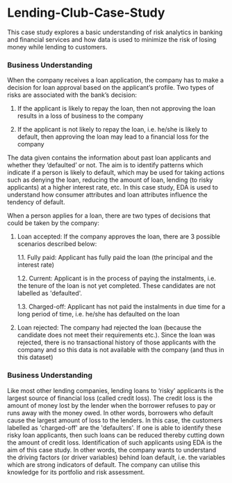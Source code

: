 # Lending-Club-Case-Study
This case study explores a basic understanding of risk analytics in banking and financial services and how data is used to minimize the risk of losing money while lending to customers.


### Business Understanding

When the company receives a loan application, the company has to make a decision for loan approval based on the applicant’s profile. Two types of risks are associated with the bank’s decision:

1. If the applicant is likely to repay the loan, then not approving the loan results in a loss of business to the company

2. If the applicant is not likely to repay the loan, i.e. he/she is likely to default, then approving the loan may lead to a financial loss for the company


The data given contains the information about past loan applicants and whether they ‘defaulted’ or not. 
The aim is to identify patterns which indicate if a person is likely to default, which may be used for taking actions such as denying the loan, reducing the amount of loan, lending (to risky applicants) at a higher interest rate, etc.
In this case study, EDA is used to understand how consumer attributes and loan attributes influence the tendency of default.


When a person applies for a loan, there are two types of decisions that could be taken by the company:

1. Loan accepted: If the company approves the loan, there are 3 possible scenarios described below:

    1.1. Fully paid: Applicant has fully paid the loan (the principal and the interest rate)

    1.2. Current: Applicant is in the process of paying the instalments, i.e. the tenure of the loan is not yet completed. These candidates are not labelled as 'defaulted'.

    1.3. Charged-off: Applicant has not paid the instalments in due time for a long period of time, i.e. he/she has defaulted on the loan 

2. Loan rejected: The company had rejected the loan (because the candidate does not meet their requirements etc.). Since the loan was rejected, there is no transactional history of those applicants with the company and so this data is not available with the company (and thus in this dataset)


### Business Understanding

Like most other lending companies, lending loans to ‘risky’ applicants is the largest source of financial loss (called credit loss). The credit loss is the amount of money lost by the lender when the borrower refuses to pay or runs away with the money owed. In other words, borrowers who default cause the largest amount of loss to the lenders. In this case, the customers labelled as 'charged-off' are the 'defaulters'. 
If one is able to identify these risky loan applicants, then such loans can be reduced thereby cutting down the amount of credit loss. Identification of such applicants using EDA is the aim of this case study.
In other words, the company wants to understand the driving factors (or driver variables) behind loan default, i.e. the variables which are strong indicators of default.  The company can utilise this knowledge for its portfolio and risk assessment. 



